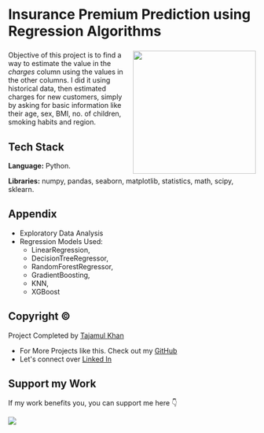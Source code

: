 # Insurance Premium Prediction using Regression Algorithms

###

<img align="right" height="250" src="https://export-download.canva.com/j0g_k/DAFgolj0g_k/526/0/0014-6099394010245284127.png?X-Amz-Algorithm=AWS4-HMAC-SHA256&X-Amz-Credential=AKIAJHKNGJLC2J7OGJ6Q%2F20230621%2Fus-east-1%2Fs3%2Faws4_request&X-Amz-Date=20230621T182442Z&X-Amz-Expires=58577&X-Amz-Signature=4378b1cafee0454b1140c8b2c14862c69bdcc0c30c25fa1168bcef4ea8aae7bf&X-Amz-SignedHeaders=host&response-content-disposition=attachment%3B%20filename%2A%3DUTF-8%27%27Insurance%2520Premium%2520Prediction.png&response-expires=Thu%2C%2022%20Jun%202023%2010%3A40%3A59%20GMT"/>

###

Objective of this project is to find a way to estimate the value in the *charges* column using the values in the other columns. I did it using historical data, then estimated charges for new customers, simply by asking for basic information like their age, sex, BMI, no. of children, smoking habits and region.

## Tech Stack

**Language:** Python.

**Libraries:** numpy, pandas, seaborn, matplotlib, statistics, math, scipy, sklearn.

## Appendix

* Exploratory Data Analysis
* Regression Models Used: 
    *  LinearRegression, 
    *  DecisionTreeRegressor, 
    *  RandomForestRegressor, 
    *  GradientBoosting, 
    *  KNN, 
    *  XGBoost

## Copyright ©

Project Completed by [Tajamul Khan](https://github.com/tajamulk2)
* For More Projects like this. Check out my [GitHub](https://github.com/tajamulk2)
* Let's connect over [Linked In](https://www.linkedin.com/in/tajamulk2/)

## Support my Work

If my work benefits you, you can support me here 👇 

<a href="https://www.buymeacoffee.com/tajamulk2"><img src="https://img.buymeacoffee.com/button-api/?text=Buy me a Coffee&emoji=&slug=tajamulk2&button_colour=ffdd00&font_colour=000000&font_family=Bree&outline_colour=000000&coffee_colour=ffffff" /></a>  


